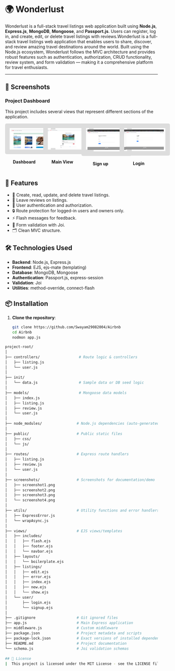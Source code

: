 # 🌍 Wonderlust

Wonderlust is a full-stack travel listings web application built using **Node.js**, **Express.js**, **MongoDB**, **Mongoose**, and **Passport.js**. Users can register, log in, and create, edit, or delete travel listings with reviews.Wonderlust is a full-stack travel listings web application that enables users to share, discover, and review amazing travel destinations around the world. Built using the Node.js ecosystem, Wonderlust follows the MVC architecture and provides robust features such as authentication, authorization, CRUD functionality, review system, and form validation — making it a comprehensive platform for travel enthusiasts.


---

## 📸 Screenshots

### Project Dashboard

This project includes several views that represent different sections of the application.

<div style="display: flex; justify-content: space-around; margin-bottom: 20px;">
  <div style="text-align: center;">
    <img src="screenshots/screenshot1.png" alt="Dashboard" style="border: 15px solid #ddd; padding: 5px; border-radius: 5px; width: 550px;" />
    <p><strong>Dashboard</strong></p>
  </div>
  <div style="text-align: center;">
    <img src="screenshots/screenshot2.png" alt="Main View" style="border: 15px solid #ddd; padding: 5px; border-radius: 5px; width: 550px;" />
    <p><strong>Main View</strong></p>
  </div>
  <div style="text-align: center;">
    <img src="screenshots/screenshot3.png" alt="Sign up" style="border: 15px solid #ddd; padding: 5px; border-radius: 5px; width: 550px;" />
    <p><strong>Sign up</strong></p>
  </div>
  <div style="text-align: center;">
    <img src="screenshots/screenshot4.png" alt="Settings" style="border: 15px solid #ddd; padding: 5px; border-radius: 5px; width: 550px;" />
    <p><strong>Login </strong></p>
  </div>
</div>


## 🚀 Features

- 📝 Create, read, update, and delete travel listings.
- 💬 Leave reviews on listings.
- 🔐 User authentication and authorization.
- 🔒 Route protection for logged-in users and owners only.
- ⚡ Flash messages for feedback.
- 🧾 Form validation with Joi.
- 🗂️ Clean MVC structure.

## 🛠️ Technologies Used

- **Backend**: Node.js, Express.js
- **Frontend**: EJS, ejs-mate (templating)
- **Database**: MongoDB, Mongoose
- **Authentication**: Passport.js, express-session
- **Validation**: Joi
- **Utilities**: method-override, connect-flash

## 📦 Installation

1. **Clone the repository**:
   ```bash
   git clone https://github.com/Swayam29082004/Airbnb
   cd Airbnb
   nodmon app.js
   
```bash
project-root/
│
├── controllers/                  # Route logic & controllers
│   ├── listing.js
│   └── user.js
│
├── init/
│   └── data.js                   # Sample data or DB seed logic
│
├── models/                       # Mongoose data models
│   ├── index.js
│   ├── listing.js
│   ├── review.js
│   └── user.js
│
├── node_modules/                # Node.js dependencies (auto-generated)
│
├── public/                      # Public static files
│   ├── css/
│   └── js/
│
├── routes/                      # Express route handlers
│   ├── listing.js
│   ├── review.js
│   └── user.js
│
├── screenshots/                 # Screenshots for documentation/demo
│   ├── screenshot1.png
│   ├── screenshot2.png
│   ├── screenshot3.png
│   └── screenshot4.png
│
├── utils/                       # Utility functions and error handlers
│   ├── ExpressError.js
│   └── wrapAsync.js
│
├── views/                       # EJS views/templates
│   ├── includes/
│   │   ├── flash.ejs
│   │   ├── footer.ejs
│   │   └── navbar.ejs
│   ├── layouts/
│   │   └── boilerplate.ejs
│   ├── listings/
│   │   ├── edit.ejs
│   │   ├── error.ejs
│   │   ├── index.ejs
│   │   ├── new.ejs
│   │   └── show.ejs
│   └── user/
│       ├── login.ejs
│       └── signup.ejs
│
├── .gitignore                   # Git ignored files
├── app.js                       # Main Express application
├── middleware.js                # Custom middleware
├── package.json                 # Project metadata and scripts
├── package-lock.json            # Exact versions of installed dependencies
├── README.md                    # Project documentation
└── schema.js                    # Joi validation schemas

## 📝 License
|  This project is licensed under the MIT License - see the LICENSE file for details.|